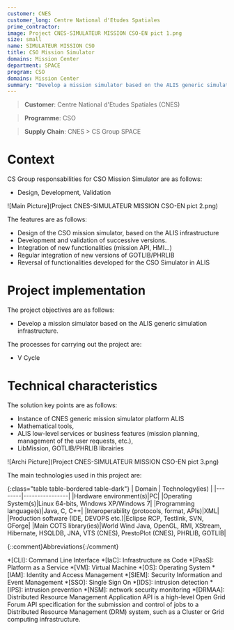 ```yaml
---
customer: CNES
customer_long: Centre National d'Etudes Spatiales
prime_contractor: 
image: Project CNES-SIMULATEUR MISSION CSO-EN pict 1.png
size: small
name: SIMULATEUR MISSION CSO
title: CSO Mission Simulator
domains: Mission Center
department: SPACE
program: CSO
domains: Mission Center
summary: "Develop a mission simulator based on the ALIS generic simulation infrastructure."
---
```


> __Customer__\: Centre National d'Etudes Spatiales (CNES)

> __Programme__\: CSO

> __Supply Chain__\: CNES >  CS Group SPACE


# Context


CS Group responsabilities for CSO Mission Simulator are as follows:
* Design, Development, Validation

![Main Picture](Project CNES-SIMULATEUR MISSION CSO-EN pict 2.png)

The features are as follows:
* Design of the CSO mission simulator, based on the ALIS infrastructure
* Development and validation of successive versions.
* Integration of new functionalities (mission API, HMI...)
* Regular integration of new versions of GOTLIB/PHRLIB
* Reversal of functionalities developed for the CSO Simulator in ALIS

# Project implementation

The project objectives are as follows:
* Develop a mission simulator based on the ALIS generic simulation infrastructure.

The processes for carrying out the project are:
* V Cycle

# Technical characteristics

The solution key points are as follows:
* Instance of CNES generic mission simulator platform ALIS
* Mathematical tools,
* ALIS low-level services or business features (mission planning, management of the user requests, etc.),
* LibMission,  GOTLIB/PHRLIB librairies

![Archi Picture](Project CNES-SIMULATEUR MISSION CSO-EN pict 3.png)

The main technologies used in this project are:

{:class="table table-bordered table-dark"}
| Domain | Technology(ies) |
|--------|----------------|
|Hardware environment(s)|PC|
|Operating System(s)|Linux 64-bits, Windows XP/Windows 7|
|Programming language(s)|Java, C, C++|
|Interoperability (protocols, format, APIs)|XML|
|Production software (IDE, DEVOPS etc.)|Eclipse RCP, Testlink, SVN, GForge|
|Main COTS library(ies)|World Wind Java, OpenGL, RMI, XStream, Hibernate, HSQLDB, JNA, VTS (CNES), PrestoPlot (CNES), PHRLIB, GOTLIB|



{::comment}Abbreviations{:/comment}

*[CLI]: Command Line Interface
*[IaC]: Infrastructure as Code
*[PaaS]: Platform as a Service
*[VM]: Virtual Machine
*[OS]: Operating System
*[IAM]: Identity and Access Management
*[SIEM]: Security Information and Event Management
*[SSO]: Single Sign On
*[IDS]: intrusion detection
*[IPS]: intrusion prevention
*[NSM]: network security monitoring
*[DRMAA]: Distributed Resource Management Application API is a high-level Open Grid Forum API specification for the submission and control of jobs to a Distributed Resource Management (DRM) system, such as a Cluster or Grid computing infrastructure.
